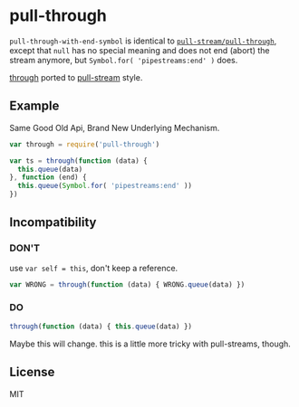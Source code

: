 # pull-through

`pull-through-with-end-symbol` is identical to
[`pull-stream/pull-through`](https://github.com/pull-stream/pull-through),
except that `null` has no special meaning and does not end (abort) the stream
anymore, but `Symbol.for( 'pipestreams:end' )` does.


[through](https://github.com/dominictarr/through) ported to
[pull-stream](https://github.com/dominictarr/pull-stream) style.

## Example

Same Good Old Api, Brand New Underlying Mechanism.

``` js
var through = require('pull-through')

var ts = through(function (data) {
  this.queue(data)
}, function (end) {
  this.queue(Symbol.for( 'pipestreams:end' ))
})
```

## Incompatibility

### DON'T
use `var self = this`, don't keep a reference.

``` js
var WRONG = through(function (data) { WRONG.queue(data) })
```

### DO

``` js
through(function (data) { this.queue(data) })
```

Maybe this will change. this is a little more tricky with pull-streams, though.

## License

MIT
